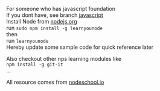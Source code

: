 For someone who has javascript foundation  
If you dont have, see branch [javascript](https://github.com/jas0n1ee/learnyounode-js/tree/javascript)  
Install Node from [nodejs.org](https://nodejs.org/en/)  
run `sudo npm install -g learnyounode`  
then  
run `learnyounode`  
Hereby update some sample code for quick reference later  

Also checkout other nps learning modules like  
`npm install -g git-it`  
...

All resource comes from [nodeschool.io](http://nodeschool.io/)

